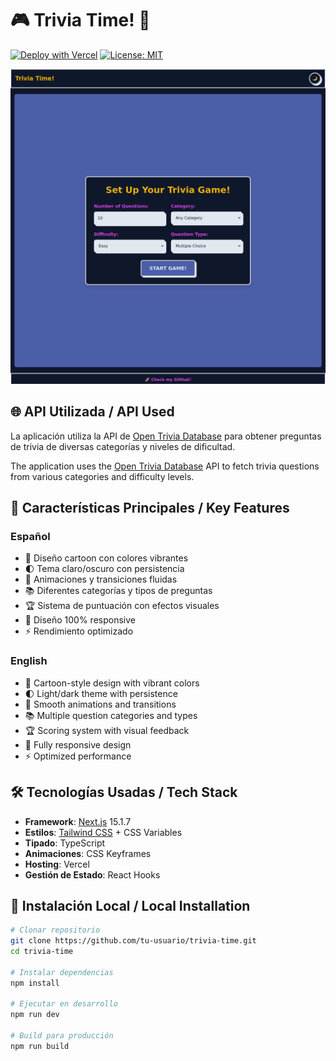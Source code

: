 # 🎮 Trivia Time! 🌈

[![Deploy with Vercel](https://vercel.com/button)](https://trivia-app-gilt-six.vercel.app/)
[![License: MIT](https://img.shields.io/badge/License-MIT-yellow.svg)](https://opensource.org/licenses/MIT)

<div align="center">
  <img src="public/Trivia Time! - Cartoon Quiz Game.png" width="600" alt="Screenshot de la app">
</div>

## 🌐 API Utilizada / API Used

La aplicación utiliza la API de [Open Trivia Database](https://opentdb.com/api_config.php) para obtener preguntas de trivia de diversas categorías y niveles de dificultad.

The application uses the [Open Trivia Database](https://opentdb.com/api_config.php) API to fetch trivia questions from various categories and difficulty levels.

## 🌟 Características Principales / Key Features

### Español

- 🎨 Diseño cartoon con colores vibrantes
- 🌓 Tema claro/oscuro con persistencia
- 🚀 Animaciones y transiciones fluidas
- 📚 Diferentes categorías y tipos de preguntas
- 🏆 Sistema de puntuación con efectos visuales
- 📱 Diseño 100% responsive
- ⚡ Rendimiento optimizado

### English

- 🎨 Cartoon-style design with vibrant colors
- 🌓 Light/dark theme with persistence
- 🚀 Smooth animations and transitions
- 📚 Multiple question categories and types
- 🏆 Scoring system with visual feedback
- 📱 Fully responsive design
- ⚡ Optimized performance

## 🛠 Tecnologías Usadas / Tech Stack

- **Framework**: [Next.js](https://nextjs.org/) 15.1.7
- **Estilos**: [Tailwind CSS](https://tailwindcss.com/) + CSS Variables
- **Tipado**: TypeScript
- **Animaciones**: CSS Keyframes
- **Hosting**: Vercel
- **Gestión de Estado**: React Hooks

## 🚀 Instalación Local / Local Installation

```bash
# Clonar repositorio
git clone https://github.com/tu-usuario/trivia-time.git
cd trivia-time

# Instalar dependencias
npm install

# Ejecutar en desarrollo
npm run dev

# Build para producción
npm run build
```
